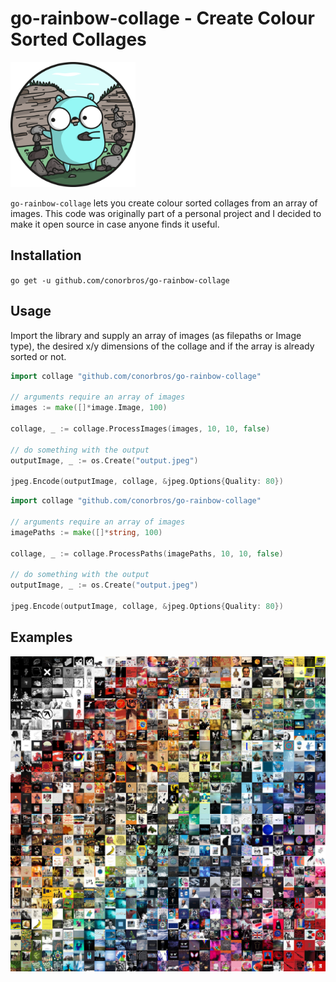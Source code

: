 # go-rainbow-collage - Create Colour Sorted Collages

<img src="images/GOPHER_ROCKS.png" width="200">

`go-rainbow-collage` lets you create colour sorted collages from an array of images. This code was originally part of a personal project and I decided to make it open source in case anyone finds it useful.

## Installation

`go get -u github.com/conorbros/go-rainbow-collage`

## Usage

Import the library and supply an array of images (as filepaths or Image type), the desired x/y dimensions of the collage and if the array is already sorted or not.

```Go
import collage "github.com/conorbros/go-rainbow-collage"

// arguments require an array of images
images := make([]*image.Image, 100)

collage, _ := collage.ProcessImages(images, 10, 10, false)

// do something with the output
outputImage, _ := os.Create("output.jpeg")

jpeg.Encode(outputImage, collage, &jpeg.Options{Quality: 80})

```

```Go
import collage "github.com/conorbros/go-rainbow-collage"

// arguments require an array of images
imagePaths := make([]*string, 100)

collage, _ := collage.ProcessPaths(imagePaths, 10, 10, false)

// do something with the output
outputImage, _ := os.Create("output.jpeg")

jpeg.Encode(outputImage, collage, &jpeg.Options{Quality: 80})
```

## Examples

<img src="images/30x30-test.jpeg" width="600">

